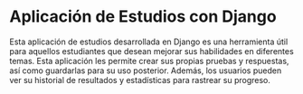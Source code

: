 # Aplicación de Estudios con Django

Esta aplicación de estudios desarrollada en Django es una herramienta útil para aquellos estudiantes que desean mejorar sus habilidades en diferentes temas. Esta aplicación les permite crear sus propias pruebas y respuestas, así como guardarlas para su uso posterior. Además, los usuarios pueden ver su historial de resultados y estadísticas para rastrear su progreso. 
